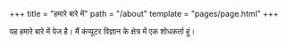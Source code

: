 +++
title = "हमारे बारे में"
path = "/about"
template = "pages/page.html"
+++

यह हमारे बारे में पेज है। मैं कंप्यूटर विज्ञान के क्षेत्र में एक शोधकर्ता हूं।